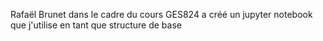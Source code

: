 Rafaël Brunet dans le cadre du cours GES824 a créé un jupyter notebook que j'utilise en tant que structure de base
